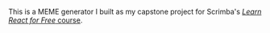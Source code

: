 This is a MEME generator I built as my capstone project for Scrimba's
[*Learn React for Free* course](https://scrimba.com/playlist/p7P5Hd).
